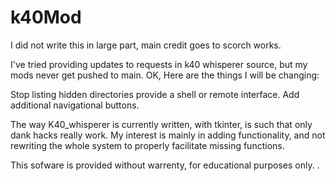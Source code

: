 # k40Mod
 I did not write this in large part, main credit goes to scorch works. 

I've tried providing updates to requests in k40 whisperer source, but my mods never get pushed to main.
OK, Here are the things I will be changing:

Stop listing hidden directories
provide a shell or remote interface. 
Add additional navigational buttons.

The way K40_whisperer is currently written, with tkinter, is such that only dank hacks really work. 
My interest is mainly in adding functionality, and not rewriting the whole system to properly 
facilitate missing functions. 

This sofware is provided without warrenty, for educational purposes only. 
 .
